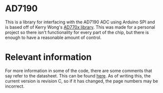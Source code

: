 # AD7190
This is a library for interfacing with the AD7190 ADC using Arduino SPI and is based off of Kerry Wong's [AD770x library](http://www.kerrywong.com/2011/03/20/ad7705ad7706-library/). This was made for a personal project so there isn't functionality for every part of the chip, but there is enough to have a reasonable amount of control.

# Relevant information
For more information in some of the code, there are some comments that say refer to the datasheet. This can be found [here](https://www.analog.com/media/en/technical-documentation/data-sheets/ad7190.pdf). As of writing this, the current version is revision C, so if it has changed, the page numbers may be incorrect.